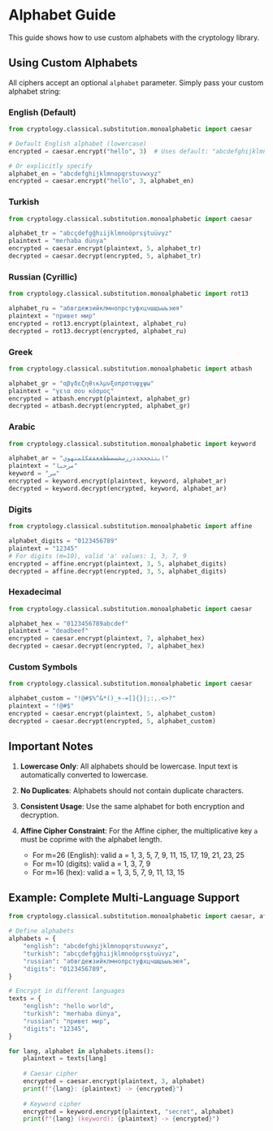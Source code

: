 # Alphabet Guide

This guide shows how to use custom alphabets with the cryptology library.

## Using Custom Alphabets

All ciphers accept an optional `alphabet` parameter. Simply pass your custom alphabet string:

### English (Default)
```python
from cryptology.classical.substitution.monoalphabetic import caesar

# Default English alphabet (lowercase)
encrypted = caesar.encrypt("hello", 3)  # Uses default: "abcdefghijklmnopqrstuvwxyz"

# Or explicitly specify
alphabet_en = "abcdefghijklmnopqrstuvwxyz"
encrypted = caesar.encrypt("hello", 3, alphabet_en)
```

### Turkish
```python
from cryptology.classical.substitution.monoalphabetic import caesar

alphabet_tr = "abcçdefgğhıijklmnoöprsştuüvyz"
plaintext = "merhaba dünya"
encrypted = caesar.encrypt(plaintext, 5, alphabet_tr)
decrypted = caesar.decrypt(encrypted, 5, alphabet_tr)
```

### Russian (Cyrillic)
```python
from cryptology.classical.substitution.monoalphabetic import rot13

alphabet_ru = "абвгдежзийклмнопрстуфхцчшщъыьэюя"
plaintext = "привет мир"
encrypted = rot13.encrypt(plaintext, alphabet_ru)
decrypted = rot13.decrypt(encrypted, alphabet_ru)
```

### Greek
```python
from cryptology.classical.substitution.monoalphabetic import atbash

alphabet_gr = "αβγδεζηθικλμνξοπρστυφχψω"
plaintext = "γεια σου κόσμος"
encrypted = atbash.encrypt(plaintext, alphabet_gr)
decrypted = atbash.decrypt(encrypted, alphabet_gr)
```

### Arabic
```python
from cryptology.classical.substitution.monoalphabetic import keyword

alphabet_ar = "ابتثجحخدذرزسشصضطظعغفقكلمنهوي"
plaintext = "مرحبا"
keyword = "سر"
encrypted = keyword.encrypt(plaintext, keyword, alphabet_ar)
decrypted = keyword.decrypt(encrypted, keyword, alphabet_ar)
```

### Digits
```python
from cryptology.classical.substitution.monoalphabetic import affine

alphabet_digits = "0123456789"
plaintext = "12345"
# For digits (m=10), valid 'a' values: 1, 3, 7, 9
encrypted = affine.encrypt(plaintext, 3, 5, alphabet_digits)
decrypted = affine.decrypt(encrypted, 3, 5, alphabet_digits)
```

### Hexadecimal
```python
from cryptology.classical.substitution.monoalphabetic import caesar

alphabet_hex = "0123456789abcdef"
plaintext = "deadbeef"
encrypted = caesar.encrypt(plaintext, 7, alphabet_hex)
decrypted = caesar.decrypt(encrypted, 7, alphabet_hex)
```

### Custom Symbols
```python
from cryptology.classical.substitution.monoalphabetic import caesar

alphabet_custom = "!@#$%^&*()_+-=[]{}|;:,.<>?"
plaintext = "!@#$"
encrypted = caesar.encrypt(plaintext, 5, alphabet_custom)
decrypted = caesar.decrypt(encrypted, 5, alphabet_custom)
```

## Important Notes

1. **Lowercase Only**: All alphabets should be lowercase. Input text is automatically converted to lowercase.

2. **No Duplicates**: Alphabets should not contain duplicate characters.

3. **Consistent Usage**: Use the same alphabet for both encryption and decryption.

4. **Affine Cipher Constraint**: For the Affine cipher, the multiplicative key `a` must be coprime with the alphabet length.
   - For m=26 (English): valid a = 1, 3, 5, 7, 9, 11, 15, 17, 19, 21, 23, 25
   - For m=10 (digits): valid a = 1, 3, 7, 9
   - For m=16 (hex): valid a = 1, 3, 5, 7, 9, 11, 13, 15

## Example: Complete Multi-Language Support

```python
from cryptology.classical.substitution.monoalphabetic import caesar, affine, keyword

# Define alphabets
alphabets = {
    "english": "abcdefghijklmnopqrstuvwxyz",
    "turkish": "abcçdefgğhıijklmnoöprsştuüvyz",
    "russian": "абвгдежзийклмнопрстуфхцчшщъыьэюя",
    "digits": "0123456789",
}

# Encrypt in different languages
texts = {
    "english": "hello world",
    "turkish": "merhaba dünya",
    "russian": "привет мир",
    "digits": "12345",
}

for lang, alphabet in alphabets.items():
    plaintext = texts[lang]
    
    # Caesar cipher
    encrypted = caesar.encrypt(plaintext, 3, alphabet)
    print(f"{lang}: {plaintext} -> {encrypted}")
    
    # Keyword cipher
    encrypted = keyword.encrypt(plaintext, "secret", alphabet)
    print(f"{lang} (keyword): {plaintext} -> {encrypted}")
```

